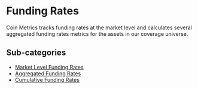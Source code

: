 # Funding Rates

Coin Metrics tracks funding rates at the market level and calculates several aggregated funding rates metrics for the assets in our coverage universe.

## Sub-categories

* [Market Level Funding Rates](futures-funding-rates.md)
* [Aggregated Funding Rates](aggregated-futures-funding-rate.md)
* [Cumulative Funding Rates](cumulative-futures-funding-rate.md)
